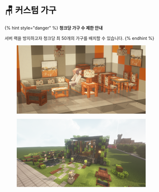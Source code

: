 # 🪑 커스텀 가구

{% hint style="danger" %}
**청크당 가구 수 제한 안내**

서버 랙을 방지하고자 청크당 최 50개의 가구를 배치할 수 있습니다.
{% endhint %}

<figure><img src="../../.gitbook/assets/2022-08-14_23.55.48.png" alt=""><figcaption></figcaption></figure>

<figure><img src="../../.gitbook/assets/2022-09-03_01.50.59.png" alt=""><figcaption></figcaption></figure>
